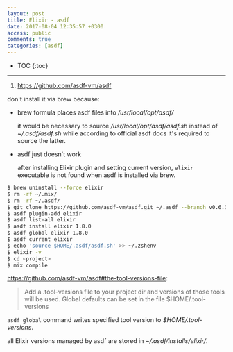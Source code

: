 ```yaml
---
layout: post
title: Elixir - asdf
date: 2017-08-04 12:35:57 +0300
access: public
comments: true
categories: [asdf]
---
```


<!-- more -->

* TOC
{:toc}
<hr>

1. <https://github.com/asdf-vm/asdf>

don't install it via brew because:

- brew formula places asdf files into _/usr/local/opt/asdf/_

  it would be necessary to source _/usr/local/opt/asdf/asdf.sh_ instead of
  _~/.asdf/asdf.sh_ while according to official asdf docs it's required to
  source the latter.

- asdf just doesn't work

  after installing Elixir plugin and setting current version, `elixir`
  executable is not found when asdf is installed via brew.

```sh
$ brew uninstall --force elixir
$ rm -rf ~/.mix/
$ rm -rf ~/.asdf/
$ git clone https://github.com/asdf-vm/asdf.git ~/.asdf --branch v0.6.3
$ asdf plugin-add elixir
$ asdf list-all elixir
$ asdf install elixir 1.8.0
$ asdf global elixir 1.8.0
$ asdf current elixir
$ echo 'source $HOME/.asdf/asdf.sh' >> ~/.zshenv
$ elixir -v
$ cd <project>
$ mix compile
```

<https://github.com/asdf-vm/asdf#the-tool-versions-file>:

> Add a .tool-versions file to your project dir and versions of those tools
> will be used. Global defaults can be set in the file $HOME/.tool-versions

`asdf global` command writes specified tool version to _$HOME/.tool-versions_.

all Elixir versions managed by asdf are stored in _~/.asdf/installs/elixir/_.
